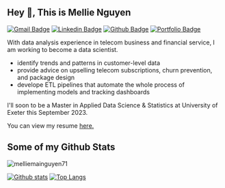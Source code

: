 ## Hey 👋, This is Mellie Nguyen
[![Gmail Badge](https://img.shields.io/badge/-mellie.nguyen.71@gmail.com-c14438?style=flat&logo=Gmail&logoColor=white&link=mailto:mellie.nguyen.71@gmail.com)](mailto:mellie.nguyen.71@gmail.com) 
[![Linkedin Badge](https://img.shields.io/badge/-mai-nguyen-0072b1?style=flat&logo=Linkedin&logoColor=white&link=https://www.linkedin.com/in/mai-nguyen-618661176/)](https://www.linkedin.com/in/mai-nguyen-618661176/) 
[![Github Badge](https://img.shields.io/badge/-abc-grey?style=flat&logo=github&logoColor=white&link=https://github.com/abc/)](https://www.github.com/melliemainguyen71/) 
[![Portfolio Badge](https://img.shields.io/badge/portfolio-web-blue?style=flat&link=mellie/)](mellie/) <p align='left'>
  
With data analysis experience in telecom business and financial service, I am working to become a data scientist.

- identify trends and patterns in customer-level data
- provide advice on upselling telecom subscriptions, churn prevention, and package design
- develope ETL pipelines that automate the whole process of implementing models and tracking dashboards

I'll soon to be a Master in Applied Data Science & Statistics at University of Exeter this September 2023.</p><p align='left'> You can view my resume <a href='abc ' target=_blank><u>here</u>.</a></p>

## Some of my Github Stats
<p align=left> <img src=https://komarev.com/ghpvc/?username=melliemainguyen71 alt=melliemainguyen71 /> </p>

[![Github stats](https://github-readme-stats.vercel.app/api?username=melliemainguyen71&show_icons=true&include_all_commits=true)](https://github.com/melliemainguyen71/github-readme-stats)
[![Top Langs](https://github-readme-stats.vercel.app/api/top-langs/?username=melliemainguyen71&layout=compact)](https://github.com/melliemainguyen71/github-readme-stats)

